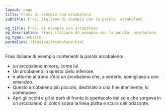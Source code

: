```yaml
---
layout: page
title: Frasi di esempio con arcobaleno 
subtitle: Frasi italiane di esempio con la parola  arcobaleno

og_title: Frasi di esempio con arcobaleno 
og_description: Frasi italiane di esempio con la parola  arcobaleno
og_type: website
permalink: /frasi/a/arcobaleno.html
---
```


Frasi italiane di esempio contenenti la parola arcobaleno:


- un arcobaleno minore, come lui.
- Un arcobaleno in questo cielo inferiore.
- e attorno al trono c’era un arcobaleno che, a vederlo, somigliava a uno smeraldo.
- Questo arcobaleno più piccolo, destinato a una fine imminente, lo commuove.
- Aprì gli occhi e gli si parò di fronte lo spettacolo del sole che sorgeva in un arcobaleno di colori sopra la linea piatta e scura dell'orizzonte.
